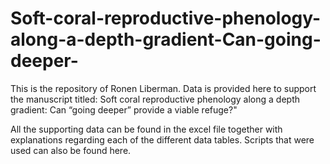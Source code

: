 # Soft-coral-reproductive-phenology-along-a-depth-gradient-Can-going-deeper-

This is the repository of Ronen Liberman. Data is provided here to support the manuscript titled: Soft coral reproductive phenology along a depth gradient: Can “going deeper” provide a viable refuge?"

All the supporting data can be found in the excel file together with explanations regarding each of the different data tables. 
Scripts that were used can also be found here. 

